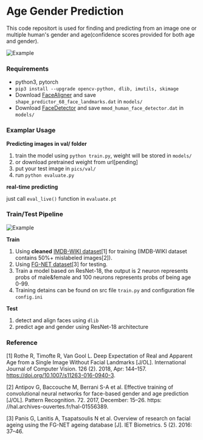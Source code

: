 # Age Gender Prediction				

This code repositort is used for finding and predicting from an image one or multiple human's gender and age(confidence scores provided for both age and gender).



![Example](https://github.com/adamzjk/Age-Gender-Pred/blob/master/example/lotr.jpg?raw=true)

### Requirements

- python3, pytorch
- `pip3 install --upgrade opencv-python, dlib, imutils, skimage`
- Download [FaceAligner]( http://dlib.net/files/shape_predictor_68_face_landmarks.dat.bz2) and save `shape_predictor_68_face_landmarks.dat` in `models/`
- Download [FaceDetector]( http://dlib.net/files/mmod_human_face_detector.dat.bz2 ) and save `mmod_human_face_detector.dat` in `models/`

###  Examplar Usage

**Predicting images in val/ folder**

1. train the model using `python train.py`, weight will be stored in `models/`
2. or download pretrained weight from url[pending]
3. put your test image in `pics/val/`
4. run `python evaluate.py`

**real-time predicting**

just call `eval_live()` function in `evaluate.pt`

### Train/Test Pipeline

![Example](https://data.vision.ee.ethz.ch/cvl/rrothe/imdb-wiki/static/img/pipeline.png)

**Train**

1. Using **cleaned** [IMDB-WIKI dataset](https://data.vision.ee.ethz.ch/cvl/rrothe/imdb-wiki/)[1] for training (IMDB-WIKI dataset contains 50%+ mislabeled images[2]).
2. Using [FG-NET dataset](http://www-prima.inrialpes.fr/FGnet/html/benchmarks.html)[3] for testing.
3. Train a model based on ResNet-18, the output is 2 neuron represents probs of male&female and 100 neurons represents probs of being age 0-99.
4. Training detains can be found on src file `train.py` and configuration file `config.ini`

**Test**

1. detect and align faces using `dlib`
2. predict age and gender using ResNet-18 architecture

### Reference

[1] Rothe R, Timofte R, Van Gool L. Deep Expectation of Real and Apparent Age from a Single Image Without Facial Landmarks [J/OL]. International Journal of Computer Vision. 126 (2). 2018, Apr: 144–157. https://doi.org/10.1007/s11263-016-0940-3.

[2] Antipov G, Baccouche M, Berrani S-A et al. Effective training of convolutional neural networks for face-based gender and age prediction [J/OL]. Pattern Recognition. 72. 2017, December: 15–26. https: //hal.archives-ouvertes.fr/hal-01556389.

[3] Panis G, Lanitis A, Tsapatsoulis N et al. Overview of research on facial ageing using the FG-NET ageing database [J]. IET Biometrics. 5 (2). 2016: 37–46.





















